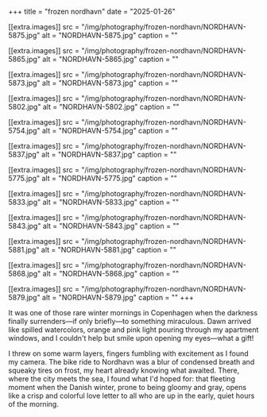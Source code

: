 +++
title = "frozen nordhavn"
date = "2025-01-26"

[[extra.images]]
src = "/img/photography/frozen-nordhavn/NORDHAVN-5875.jpg"
alt = "NORDHAVN-5875.jpg"
caption = ""

[[extra.images]]
src = "/img/photography/frozen-nordhavn/NORDHAVN-5865.jpg"
alt = "NORDHAVN-5865.jpg"
caption = ""

[[extra.images]]
src = "/img/photography/frozen-nordhavn/NORDHAVN-5873.jpg"
alt = "NORDHAVN-5873.jpg"
caption = ""

[[extra.images]]
src = "/img/photography/frozen-nordhavn/NORDHAVN-5802.jpg"
alt = "NORDHAVN-5802.jpg"
caption = ""

[[extra.images]]
src = "/img/photography/frozen-nordhavn/NORDHAVN-5754.jpg"
alt = "NORDHAVN-5754.jpg"
caption = ""

[[extra.images]]
src = "/img/photography/frozen-nordhavn/NORDHAVN-5837.jpg"
alt = "NORDHAVN-5837.jpg"
caption = ""

[[extra.images]]
src = "/img/photography/frozen-nordhavn/NORDHAVN-5775.jpg"
alt = "NORDHAVN-5775.jpg"
caption = ""

[[extra.images]]
src = "/img/photography/frozen-nordhavn/NORDHAVN-5833.jpg"
alt = "NORDHAVN-5833.jpg"
caption = ""

[[extra.images]]
src = "/img/photography/frozen-nordhavn/NORDHAVN-5843.jpg"
alt = "NORDHAVN-5843.jpg"
caption = ""

[[extra.images]]
src = "/img/photography/frozen-nordhavn/NORDHAVN-5881.jpg"
alt = "NORDHAVN-5881.jpg"
caption = ""

[[extra.images]]
src = "/img/photography/frozen-nordhavn/NORDHAVN-5868.jpg"
alt = "NORDHAVN-5868.jpg"
caption = ""

[[extra.images]]
src = "/img/photography/frozen-nordhavn/NORDHAVN-5879.jpg"
alt = "NORDHAVN-5879.jpg"
caption = ""
+++

It was one of those rare winter mornings in Copenhagen when the darkness finally surrenders—if only briefly—to something miraculous. Dawn arrived like spilled watercolors, orange and pink light pouring through my apartment windows, and I couldn't help but smile upon opening my eyes—what a gift!

I threw on some warm layers, fingers fumbling with excitement as I found my camera. The bike ride to Nordhavn was a blur of condensed breath and squeaky tires on frost, my heart already knowing what awaited. There, where the city meets the sea, I found what I'd hoped for: that fleeting moment when the Danish winter, prone to being gloomy and gray, opens like a crisp and colorful love letter to all who are up in the early, quiet hours of the morning.
